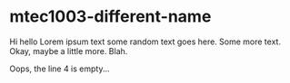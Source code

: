 # mtec1003-different-name
Hi hello
Lorem ipsum text some random text goes here. Some more text. Okay, maybe a little more. Blah.

Oops, the line 4 is empty...
